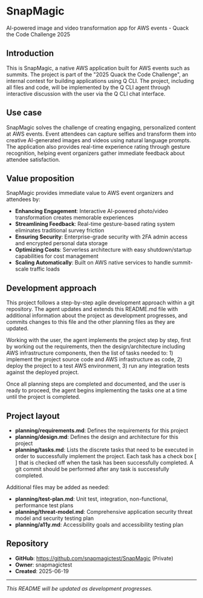 # SnapMagic

AI-powered image and video transformation app for AWS events - Quack the Code Challenge 2025

## Introduction

This is SnapMagic, a native AWS application built for AWS events such as summits. The project is part of the "2025 Quack the Code Challenge", an internal contest for building applications using Q CLI. The project, including all files and code, will be implemented by the Q CLI agent through interactive discussion with the user via the Q CLI chat interface.

## Use case

SnapMagic solves the challenge of creating engaging, personalized content at AWS events. Event attendees can capture selfies and transform them into creative AI-generated images and videos using natural language prompts. The application also provides real-time experience rating through gesture recognition, helping event organizers gather immediate feedback about attendee satisfaction.

## Value proposition

SnapMagic provides immediate value to AWS event organizers and attendees by:
- **Enhancing Engagement**: Interactive AI-powered photo/video transformation creates memorable experiences
- **Streamlining Feedback**: Real-time gesture-based rating system eliminates traditional survey friction  
- **Ensuring Security**: Enterprise-grade security with 2FA admin access and encrypted personal data storage
- **Optimizing Costs**: Serverless architecture with easy shutdown/startup capabilities for cost management
- **Scaling Automatically**: Built on AWS native services to handle summit-scale traffic loads

## Development approach

This project follows a step-by-step agile development approach within a git repository. The agent updates and extends this README.md file with additional information about the project as development progresses, and commits changes to this file and the other planning files as they are updated.

Working with the user, the agent implements the project step by step, first by working out the requirements, then the design/architecture including AWS infrastructure components, then the list of tasks needed to: 1) implement the project source code and AWS infrastructure as code, 2) deploy the project to a test AWS environment, 3) run any integration tests against the deployed project.

Once all planning steps are completed and documented, and the user is ready to proceed, the agent begins implementing the tasks one at a time until the project is completed.

## Project layout 

* **planning/requirements.md**: Defines the requirements for this project
* **planning/design.md**: Defines the design and architecture for this project  
* **planning/tasks.md**: Lists the discrete tasks that need to be executed in order to successfully implement the project. Each task has a check box [ ] that is checked off when the task has been successfully completed. A git commit should be performed after any task is successfully completed.

Additional files may be added as needed:
* **planning/test-plan.md**: Unit test, integration, non-functional, performance test plans
* **planning/threat-model.md**: Comprehensive application security threat model and security testing plan
* **planning/a11y.md**: Accessibility goals and accessibility testing plan

## Repository

- **GitHub**: https://github.com/snapmagictest/SnapMagic (Private)
- **Owner**: snapmagictest
- **Created**: 2025-06-19

---

*This README will be updated as development progresses.*
